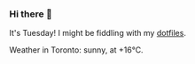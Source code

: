 ### Hi there :wave:

It's Tuesday! I might be fiddling with my [dotfiles](https://github.com/bewuethr/dotfiles).

Weather in Toronto: sunny, at +16°C.

